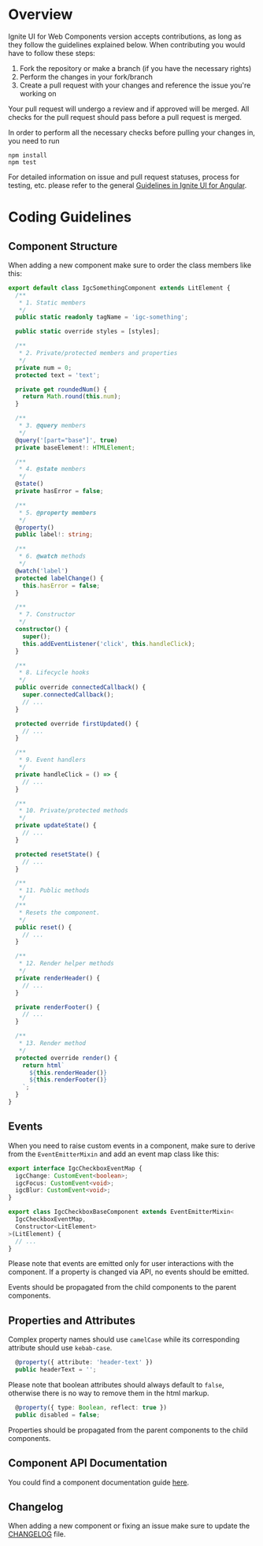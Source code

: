 # Overview  
Ignite UI for Web Components version accepts contributions, as long as they follow the guidelines explained below. When contributing you would have to follow these steps:

1. Fork the repository or make a branch (if you have the necessary rights)
2. Perform the changes in your fork/branch
3. Create a pull request with your changes and reference the issue you're working on

Your pull request will undergo a review and if approved will be merged. All checks for the pull request should pass before a pull request is merged.

In order to perform all the necessary checks before pulling your changes in, you need to run

    npm install
    npm test
    
For detailed information on issue and pull request statuses, process for testing, etc. please refer to the general [Guidelines in Ignite UI for Angular](https://github.com/IgniteUI/igniteui-angular/blob/master/.github/CONTRIBUTING.md).

# Coding Guidelines

## Component Structure

When adding a new component make sure to order the class members like this:

```ts
export default class IgcSomethingComponent extends LitElement {
  /**
   * 1. Static members
   */
  public static readonly tagName = 'igc-something';

  public static override styles = [styles];

  /**
   * 2. Private/protected members and properties
   */
  private num = 0;
  protected text = 'text';

  private get roundedNum() {
    return Math.round(this.num);
  }

  /**
   * 3. @query members
   */
  @query('[part="base"]', true)
  private baseElement!: HTMLElement;

  /**
   * 4. @state members
   */
  @state()
  private hasError = false;

  /**
   * 5. @property members
   */
  @property()
  public label!: string;

  /**
   * 6. @watch methods
   */
  @watch('label')
  protected labelChange() {
    this.hasError = false;
  }

  /**
   * 7. Constructor
   */
  constructor() {
    super();
    this.addEventListener('click', this.handleClick);
  }

  /**
   * 8. Lifecycle hooks
   */
  public override connectedCallback() {
    super.connectedCallback();
    // ...
  }

  protected override firstUpdated() {
    // ...
  }

  /**
   * 9. Event handlers
   */
  private handleClick = () => {
    // ...
  }

  /**
   * 10. Private/protected methods
   */
  private updateState() {
    // ...
  }

  protected resetState() {
    // ...
  }

  /**
   * 11. Public methods
   */
  /**
   * Resets the component.
   */
  public reset() {
    // ...
  }

  /**
   * 12. Render helper methods
   */
  private renderHeader() {
    // ...
  }

  private renderFooter() {
    // ...
  }

  /**
   * 13. Render method
   */
  protected override render() {
    return html`
      ${this.renderHeader()}
      ${this.renderFooter()}
    `;
  }
}
```

## Events

When you need to raise custom events in a component, make sure to derive from the `EventEmitterMixin` and add an event map class like this:

```ts
export interface IgcCheckboxEventMap {
  igcChange: CustomEvent<boolean>;
  igcFocus: CustomEvent<void>;
  igcBlur: CustomEvent<void>;
}

export class IgcCheckboxBaseComponent extends EventEmitterMixin<
  IgcCheckboxEventMap,
  Constructor<LitElement>
>(LitElement) {
  // ...
}

```

Please note that events are emitted only for user interactions with the component. If a property is changed via API, no events should be emitted.

Events should be propagated from the child components to the parent components.

## Properties and Attributes

Complex property names should use `camelCase` while its corresponding attribute should use `kebab-case`.

```ts
  @property({ attribute: 'header-text' })
  public headerText = '';
```

Please note that boolean attributes should always default to `false`, otherwise there is no way to remove them in the html markup.

```ts
  @property({ type: Boolean, reflect: true })
  public disabled = false;
```

Properties should be propagated from the parent components to the child components.

## Component API Documentation

You could find a component documentation guide [here](https://github.com/IgniteUI/igniteui-webcomponents/wiki/How-to-document-your-component).

## Changelog

When adding a new component or fixing an issue make sure to update the [CHANGELOG](https://github.com/IgniteUI/igniteui-webcomponents/blob/master/CHANGELOG.md) file.
